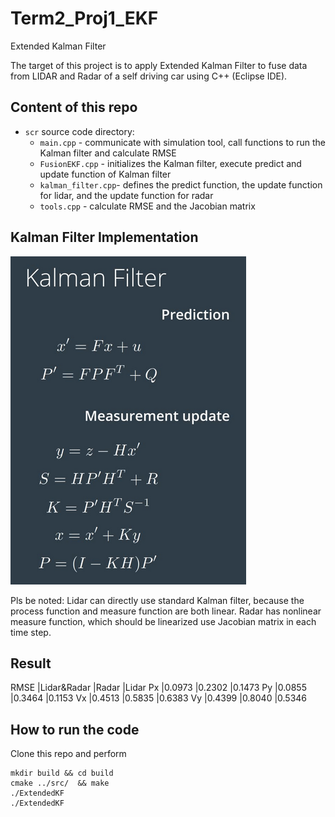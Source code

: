 # Term2_Proj1_EKF
Extended Kalman Filter

The target of this project is to apply Extended Kalman Filter to fuse data from LIDAR and Radar of a self driving car using C++ (Eclipse IDE).

## Content of this repo
- `scr` source code directory:
  - `main.cpp` - communicate with simulation tool, call functions to run the Kalman filter and calculate RMSE
  - `FusionEKF.cpp` - initializes the Kalman filter, execute predict and update function of Kalman filter
  - `kalman_filter.cpp`- defines the predict function, the update function for lidar, and the update function for radar
  - `tools.cpp` - calculate RMSE and the Jacobian matrix

## Kalman Filter Implementation
![Kalman Filter](KF.png)

Pls be noted:
Lidar can directly use standard Kalman filter, because the process function and measure function are both linear.
Radar has nonlinear measure function, which should be linearized use Jacobian matrix in each time step.

## Result


RMSE |Lidar&Radar  |Radar      |Lidar
Px   |0.0973       |0.2302     |0.1473
Py   |0.0855       |0.3464     |0.1153
Vx   |0.4513       |0.5835     |0.6383
Vy   |0.4399       |0.8040     |0.5346


## How to run the code
Clone this repo and perform
```
mkdir build && cd build
cmake ../src/  && make
./ExtendedKF 
./ExtendedKF 
```



